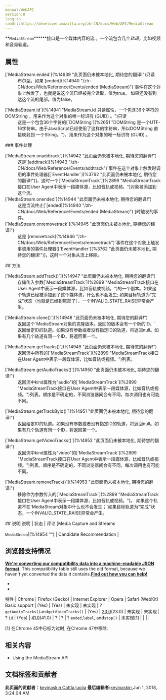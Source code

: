 ```yaml
---
manual:WebAPI
version:0
lang:zh
rawUrl:https://developer.mozilla.org/zh-CN/docs/Web/API/MediaStream
---
```




**`MediaStream`******接口是一个媒体内容的流.。一个流包含几个<em>轨道</em>，比如视频和音频轨道。

## 属性<a name="属性"></a>
<dl></dl><dl><dt>[`MediaStream.ended`](%14939 "此页面仍未被本地化, 期待您的翻译!")只读</dt><dd>布尔型。如果`[ended](%14940 "/zh-CN/docs/Web/Reference/Events/ended (MediaStream)")`事件在这个对象上触发了，也就是说这个流已经被完全读取，值为true。 如果还没有到达这个流的尾部，值为false。</dd></dl><dl><dt>[`MediaStream.id`](%14941 "MediaStream.id 只读属性，一个包含36个字符的 DOMString ，用来作为这个对象的唯一标识符 (GUID) 。")只读</dt><dd>这是一个包含36个字符的[`DOMString`](%2651 "DOMString 是一个UTF-16字符串。由于JavaScript已经使用了这样的字符串，所以DOMString 直接映射到 一个String。")，用来作为这个对象的唯一标识符 (GUID) 。</dd></dl>
### 事件处理<a name="事件处理"></a>
<dl><dt>[`MediaStream.onaddtrack`](%14942 "此页面仍未被本地化, 期待您的翻译!")</dt><dd>这是`[addtrack](%14943 "/zh-CN/docs/Web/Reference/Events/addtrack")`事件在这个对象上触发时调用的事件处理器[[`EventHandler`](%3762 "此页面仍未被本地化, 期待您的翻译!")]，这时一个[`MediaStreamTrack`](%2899 "MediaStreamTrack接口在User Agent中表示一段媒体源，比如音轨或视频。")对象被添加到这个流。</dd><dt>[`MediaStream.onended`](%14944 "此页面仍未被本地化, 期待您的翻译!")</dt><dd>这是当流终止[`[ended](%14940 "/zh-CN/docs/Web/Reference/Events/ended (MediaStream)")`]时触发的事件。</dd><dt>[`MediaStream.onremovetrack`](%14945 "此页面仍未被本地化, 期待您的翻译!")</dt><dd>这是`[removetrack](%14946 "/zh-CN/docs/Web/Reference/Events/removetrack")`事件在这个对象上触发事调用的事件处理器[[`EventHandler`](%3762 "此页面仍未被本地化, 期待您的翻译!")]，这时一个对象从流上移除。</dd></dl>
## 方法<a name="方法"></a>
<dl><dt>[`MediaStream.addTrack()`](%14947 "此页面仍未被本地化, 期待您的翻译!")</dt><dd>存储传入参数[`MediaStreamTrack`](%2899 "MediaStreamTrack接口在User Agent中表示一段媒体源，比如音轨或视频。")的一个副本。如果这个轨道已经被添加到了这个媒体流，什么也不会发生; 如果目标轨道为“完成”状态（也就是已经到尾部了），一个INVALID_STATE_RAISE异常会产生。</dd></dl><dl><dt>[`MediaStream.clone()`](%14948 "此页面仍未被本地化, 期待您的翻译!")</dt><dd>返回这个`MediaStream对象的克隆版本。返回的版本会有一个新的ID。`</dd><dd>返回给定ID的轨道。如果没有参数或者没有指定ID的轨道，将返回null。如果有几个轨道有同一个ID，将返回第一个。</dd></dl><dl><dt>[`MediaStream.getTracks()`](%14949 "此页面仍未被本地化, 期待您的翻译!")</dt><dd>返回流中所有的[`MediaStreamTrack`](%2899 "MediaStreamTrack接口在User Agent中表示一段媒体源，比如音轨或视频。")列表。</dd></dl><dl><dt>[`MediaStream.getAudioTracks()`](%14950 "此页面仍未被本地化, 期待您的翻译!")</dt><dd>返回流中kind属性为&quot;audio&quot;的[`MediaStreamTrack`](%2899 "MediaStreamTrack接口在User Agent中表示一段媒体源，比如音轨或视频。")列表。顺序是不确定的，不同浏览器间会有不同，每次调用也有可能不同。</dd></dl><dl><dt>[`MediaStream.getTrackById()`](%14951 "此页面仍未被本地化, 期待您的翻译!")</dt><dd>返回给定ID的轨道。如果没有参数或者没有指定ID的轨道，将返回null。如果有几个轨道有同一个ID，将返回第一个。</dd></dl><dl><dt>[`MediaStream.getVideoTracks()`](%14952 "此页面仍未被本地化, 期待您的翻译!")</dt><dd>返回流中kind属性为&quot;video&quot;的[`MediaStreamTrack`](%2899 "MediaStreamTrack接口在User Agent中表示一段媒体源，比如音轨或视频。")列表。顺序是不确定的，不同浏览器间会有不同，每次调用也有可能不同。</dd></dl><dl><dt>[`MediaStream.removeTrack()`](%14953 "此页面仍未被本地化, 期待您的翻译!")</dt><dd>移除作为参数传入的[`MediaStreamTrack`](%2899 "MediaStreamTrack接口在User Agent中表示一段媒体源，比如音轨或视频。")。 如果这个轨道不在`MediaStream对象中什么也不会发生；`如果目标轨道为“完成”状态，一个INVALID_STATE_RAISE异常会产生。</dd></dl>
## 说明<a name="说明"></a>
说明 | 状态 | 评论 
[Media Capture and Streams<br></br><small>MediaStream</small>](%14954 "") | Candidate Recommendation |  


## 浏览器支持情况<a name="浏览器支持情况"></a>


**[We&#39;re converting our compatibility data into a machine-readable JSON format](%3344 "")**. This compatibility table still uses the old format, because we haven&#39;t yet converted the data it contains.**[Find out how you can help!](%3392 "")**


* 
* 
特性 | Chrome | Firefox (Gecko) | Internet Explorer | Opera | Safari (WebKit) 
Basic support | (Yes) | (Yes) | 未实现 | 未实现 | ? 
`getAudioTracks()`and`getVideoTracks()` | (Yes) | [23.0](%3570 "Released on 2013-08-06.")(23.0) | 未实现 | 未实现 | ? 
`id` | (Yes) | [41.0](%4735 "Released on 2015-09-22.")(41.0) | ? | ? | ? 
`ended`,`label`, and`stop()`<i></i> | 未实现[1] |  |  |  |  






[1] 在Chrome 45中已标为过时, 在Chrome 47中移除.


## 相关内容<a name="相关内容"></a>

* Using the MediaStream API



## 文档标签和贡献者
**此页面的贡献者：**[kevinaskin](%14955 ""),[Cattla](%9605 ""),[luojia](%404 "")
**最后编辑者:**[kevinaskin](%14955 ""),<time>Jun 1, 2018, 3:24:04 AM</time>


